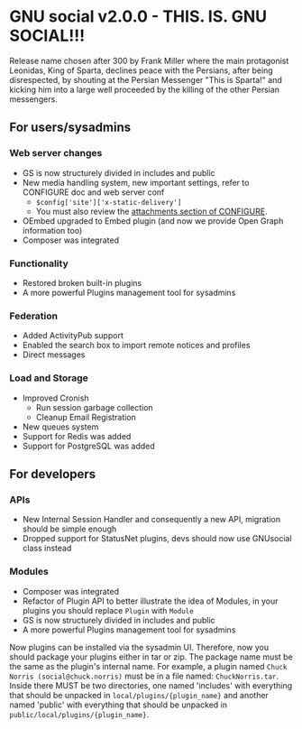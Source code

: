 # GNU social v2.0.0 - THIS. IS. GNU SOCIAL!!!

Release name chosen after 300 by Frank Miller where the main protagonist Leonidas, King of Sparta, declines peace with the
Persians, after being disrespected, by shouting at the Persian Messenger "This is Sparta!" and kicking him into a large well
proceeded by the killing of the other Persian messengers.

## For users/sysadmins

### Web server changes
- GS is now structurely divided in includes and public
- New media handling system, new important settings, refer to CONFIGURE doc and web server conf
  - `$config['site']['x-static-delivery']`
  - You must also review the [attachments section of CONFIGURE](https://notabug.org/diogo/gnu-social/src/new_modules_system/DOCUMENTATION/SYSTEM_ADMINISTRATORS/CONFIGURE.md#attachments).
- OEmbed upgraded to Embed plugin (and now we provide Open Graph information too)
- Composer was integrated

### Functionality
- Restored broken built-in plugins
- A more powerful Plugins management tool for sysadmins

### Federation
- Added ActivityPub support
- Enabled the search box to import remote notices and profiles
- Direct messages

### Load and Storage
- Improved Cronish
  - Run session garbage collection
  - Cleanup Email Registration
- New queues system
- Support for Redis was added
- Support for PostgreSQL was added

## For developers

### APIs
- New Internal Session Handler and consequently a new API, migration should be simple enough
- Dropped support for StatusNet plugins, devs should now use GNUsocial class instead

### Modules
- Composer was integrated
- Refactor of Plugin API to better illustrate the idea of Modules, in your plugins you should replace `Plugin` with `Module`
- GS is now structurely divided in includes and public
- A more powerful Plugins management tool for sysadmins

Now plugins can be installed via the sysadmin UI. Therefore, now you should package your plugins either in tar or zip. The
package name must be the same as the plugin's internal name. For example, a plugin
named `Chuck Norris (social@chuck.norris)` must be in a file named: `ChuckNorris.tar`.
Inside there MUST be two directories, one named 'includes' with everything that should be unpacked
in `local/plugins/{plugin_name}` and another named 'public' with everything that should be unpacked
in `public/local/plugins/{plugin_name}`.
